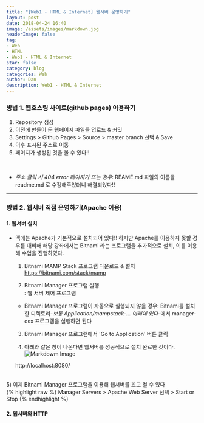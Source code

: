 ```yaml
---
title: "[Web1 - HTML & Internet] 웹서버 운영하기"
layout: post
date: 2018-04-24 16:40
image: /assets/images/markdown.jpg
headerImage: false
tag:
- Web
- HTML
- Web1 - HTML & Internet
star: false
category: blog
categories: Web
author: Dan
description: Web1 - HTML & Internet
---
```


### 방법 1. 웹호스팅 사이트(github pages) 이용하기


1. Repository 생성
2. 이전에 만들어 둔 웹페이지 파일들 업로드 & 커밋
3. Settings > Github Pages > Source > master branch 선택 & Save
4. 이후 표시된 주소로 이동
5. 페이지가 생성된 것을 볼 수 있다!!

<br>

* *주소 클릭 시 404 error 페이지가 뜨는 경우*: REAME.md 파일의 이름을 readme.md 로 수정해주었더니 해결되었다!!

---
### 방법 2. 웹서버 직접 운영하기(Apache 이용)

#### 1. 웹서버 설치
* 맥에는 Apache가 기본적으로 설치되어 있다!! 하지만 Apache를 이용하지 못할 경우를 대비해 해당 강좌에서는 Bitnami 라는 프로그램을 추가적으로 설치, 이를 이용해 수업을 진행하였다.

  1) Bitnami MAMP Stack 프로그램 다운로드 & 설치<br>
    <a href = "https://bitnami.com/stack/mamp">https://bitnami.com/stack/mamp</a>

    2) Bitnami Manager 프로그램 실행<br>: 웹 서버 제어 프로그램<br>
    * Bitnami Manager 프로그램이 자동으로 실행되지 않을 경우: Bitnami를 설치한 디렉토리-*보통 Application/mampstack-... 아래에 있다*-에서 manager-osx 프로그램을 실행하면 된다

    3) Bitnami Manager 프로그램에서 'Go to Application' 버튼 클릭<br>

    4) 아래와 같은 창이 나온다면 웹서버를 성공적으로 설치 완료한 것이다.
    ![Markdowm Image][1]
    <figcaption class="caption">http://localhost:8080/</figcaption>

<br>5) 이제 Bitnami Manager 프로그램을 이용해 웹서버를 끄고 켤 수 있다<br>
{% highlight raw %}
Manager Servers > Apache Web Server 선택 > Start or Stop
{% endhighlight %}


<div class="breaker"></div>

#### 2. 웹서버와 HTTP


[1]: /assets/images/스크린샷2018-04-24오후5.16.14.jpg
